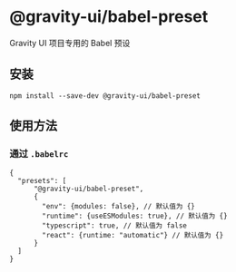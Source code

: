 # @gravity-ui/babel-preset

Gravity UI 项目专用的 Babel 预设

## 安装
```
npm install --save-dev @gravity-ui/babel-preset
```

## 使用方法

### 通过 `.babelrc`

```json5
{
  "presets": [
      "@gravity-ui/babel-preset",
      {
        "env": {modules: false}, // 默认值为 {}
        "runtime": {useESModules: true}, // 默认值为 {}
        "typescript": true, // 默认值为 false
        "react": {runtime: "automatic"} // 默认值为 {}
      }
  ]
}
```